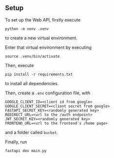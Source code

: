 ## Setup

To set up the Web API, firstly execute

```shell
python -m venv .venv
```

to create a new virtual environment.

Enter that virtual environment by executing
```shell
source .venv/bin/activate
```

Then, execute

```shell
pip install -r requirements.txt
```

to install all dependencies.

Then, create a `.env` configuration file, with
```
GOOGLE_CLIENT_ID=<client id from google>
GOOGLE_CLIENT_SECRET=<client secret from google>
FASTAPI_SECRET_KEY=<randomly generated key>
REDIRECT_URL=<url to the /auth endpoint>
JWT_SECRET_KEY=<randomly generated key>
FRONTEND_URL=<url to the frontend's /home page>
```
and a folder called `bucket`.

Finally, run

```shell
fastapi dev main.py 
```